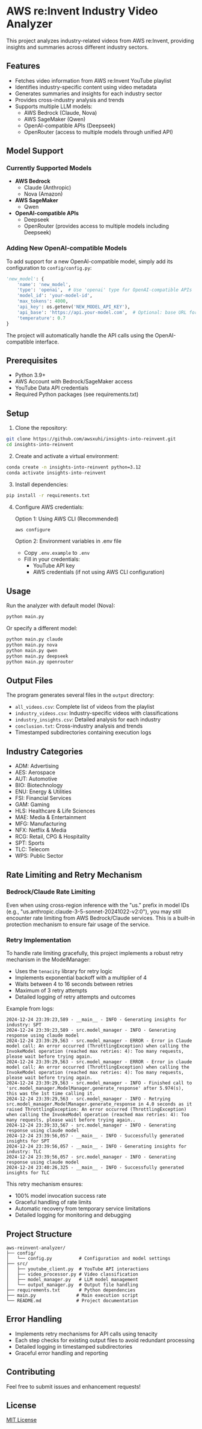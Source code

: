 # AWS re:Invent Industry Video Analyzer

This project analyzes industry-related videos from AWS re:Invent, providing insights and summaries across different industry sectors.

## Features

- Fetches video information from AWS re:Invent YouTube playlist
- Identifies industry-specific content using video metadata
- Generates summaries and insights for each industry sector
- Provides cross-industry analysis and trends
- Supports multiple LLM models:
  - AWS Bedrock (Claude, Nova)
  - AWS SageMaker (Qwen)
  - OpenAI-compatible APIs (Deepseek)
  - OpenRouter (access to multiple models through unified API)

## Model Support

### Currently Supported Models

- **AWS Bedrock**
  - Claude (Anthropic)
  - Nova (Amazon)
- **AWS SageMaker**
  - Qwen
- **OpenAI-compatible APIs**
  - Deepseek
  - OpenRouter (provides access to multiple models including Deepseek)

### Adding New OpenAI-compatible Models

To add support for a new OpenAI-compatible model, simply add its configuration to `config/config.py`:

```python
'new_model': {
    'name': 'new_model',
    'type': 'openai',  # Use 'openai' type for OpenAI-compatible APIs
    'model_id': 'your-model-id',
    'max_tokens': 4000,
    'api_key': os.getenv('NEW_MODEL_API_KEY'),
    'api_base': 'https://api.your-model.com',  # Optional: base URL for API
    'temperature': 0.7
}
```

The project will automatically handle the API calls using the OpenAI-compatible interface.

## Prerequisites

- Python 3.9+
- AWS Account with Bedrock/SageMaker access
- YouTube Data API credentials
- Required Python packages (see requirements.txt)

## Setup

1. Clone the repository:

```bash
git clone https://github.com/awsxuhi/insights-into-reinvent.git
cd insights-into-reinvent
```

2. Create and activate a virtual environment:

```bash
conda create -n insights-into-reinvent python=3.12
conda activate insights-into-reinvent
```

3. Install dependencies:

```bash
pip install -r requirements.txt
```

4. Configure AWS credentials:

   Option 1: Using AWS CLI (Recommended)

   ```bash
   aws configure
   ```

   Option 2: Environment variables in .env file

   - Copy `.env.example` to `.env`
   - Fill in your credentials:
     - YouTube API key
     - AWS credentials (if not using AWS CLI configuration)

## Usage

Run the analyzer with default model (Nova):

```bash
python main.py
```

Or specify a different model:

```bash
python main.py claude
python main.py nova
python main.py qwen
python main.py deepseek
python main.py openrouter
```

## Output Files

The program generates several files in the `output` directory:

- `all_videos.csv`: Complete list of videos from the playlist
- `industry_videos.csv`: Industry-specific videos with classifications
- `industry_insights.csv`: Detailed analysis for each industry
- `conclusion.txt`: Cross-industry analysis and trends
- Timestamped subdirectories containing execution logs

## Industry Categories

- ADM: Advertising
- AES: Aerospace
- AUT: Automotive
- BIO: Biotechnology
- ENU: Energy & Utilities
- FSI: Financial Services
- GAM: Gaming
- HLS: Healthcare & Life Sciences
- MAE: Media & Entertainment
- MFG: Manufacturing
- NFX: Netflix & Media
- RCG: Retail, CPG & Hospitality
- SPT: Sports
- TLC: Telecom
- WPS: Public Sector

## Rate Limiting and Retry Mechanism

### Bedrock/Claude Rate Limiting

Even when using cross-region inference with the "us." prefix in model IDs (e.g., "us.anthropic.claude-3-5-sonnet-20241022-v2:0"), you may still encounter rate limiting from AWS Bedrock/Claude services. This is a built-in protection mechanism to ensure fair usage of the service.

### Retry Implementation

To handle rate limiting gracefully, this project implements a robust retry mechanism in the ModelManager:

- Uses the `tenacity` library for retry logic
- Implements exponential backoff with a multiplier of 4
- Waits between 4 to 16 seconds between retries
- Maximum of 3 retry attempts
- Detailed logging of retry attempts and outcomes

Example from logs:

```
2024-12-24 23:39:23,589 - __main__ - INFO - Generating insights for industry: SPT
2024-12-24 23:39:23,589 - src.model_manager - INFO - Generating response using claude model
2024-12-24 23:39:29,563 - src.model_manager - ERROR - Error in Claude model call: An error occurred (ThrottlingException) when calling the InvokeModel operation (reached max retries: 4): Too many requests, please wait before trying again.
2024-12-24 23:39:29,563 - src.model_manager - ERROR - Error in claude model call: An error occurred (ThrottlingException) when calling the InvokeModel operation (reached max retries: 4): Too many requests, please wait before trying again.
2024-12-24 23:39:29,563 - src.model_manager - INFO - Finished call to 'src.model_manager.ModelManager.generate_response' after 5.974(s), this was the 1st time calling it.
2024-12-24 23:39:29,563 - src.model_manager - INFO - Retrying src.model_manager.ModelManager.generate_response in 4.0 seconds as it raised ThrottlingException: An error occurred (ThrottlingException) when calling the InvokeModel operation (reached max retries: 4): Too many requests, please wait before trying again..
2024-12-24 23:39:33,567 - src.model_manager - INFO - Generating response using claude model
2024-12-24 23:39:56,057 - __main__ - INFO - Successfully generated insights for SPT
2024-12-24 23:39:56,057 - __main__ - INFO - Generating insights for industry: TLC
2024-12-24 23:39:56,057 - src.model_manager - INFO - Generating response using claude model
2024-12-24 23:40:26,325 - __main__ - INFO - Successfully generated insights for TLC
```

This retry mechanism ensures:

- 100% model invocation success rate
- Graceful handling of rate limits
- Automatic recovery from temporary service limitations
- Detailed logging for monitoring and debugging

## Project Structure

```
aws-reinvent-analyzer/
├── config/
│   └── config.py          # Configuration and model settings
├── src/
│   ├── youtube_client.py  # YouTube API interactions
│   ├── video_processor.py # Video classification
│   ├── model_manager.py   # LLM model management
│   └── output_manager.py  # Output file handling
├── requirements.txt       # Python dependencies
├── main.py               # Main execution script
└── README.md             # Project documentation
```

## Error Handling

- Implements retry mechanisms for API calls using tenacity
- Each step checks for existing output files to avoid redundant processing
- Detailed logging in timestamped subdirectories
- Graceful error handling and reporting

## Contributing

Feel free to submit issues and enhancement requests!

## License

[MIT License](LICENSE)
